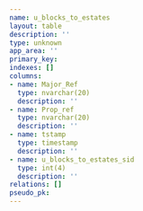 ```yaml
---
name: u_blocks_to_estates
layout: table
description: ''
type: unknown
app_area: ''
primary_key: 
indexes: []
columns:
- name: Major_Ref
  type: nvarchar(20)
  description: ''
- name: Prop_ref
  type: nvarchar(20)
  description: ''
- name: tstamp
  type: timestamp
  description: ''
- name: u_blocks_to_estates_sid
  type: int(4)
  description: ''
relations: []
pseudo_pk: 
---
```



